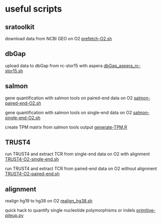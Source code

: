 # useful scripts 

## sratoolkit

download data from NCBI GEO on O2 [prefetch-O2.sh](scripts/prefetch-O2.sh)

## dbGap

upload data to dbGap from rc-stor15 with aspera [dbGap_aspera_rc-stor15.sh](scripts/dbGap_aspera_rc-stor15.sh)

## salmon 

gene quantification with salmon tools on paired-end data on O2 [salmon-paired-end-O2.sh](scripts/salmon-paired-end-O2.sh)

gene quantification with salmon tools on single-end data on O2 [salmon-single-end-O2.sh](scripts/salmon-single-end-O2.sh)

create TPM matrix from salmon tools output [generate-TPM.R](scripts/generate-TPM.R)

## TRUST4

run TRUST4 and extract TCR from single-end data on O2 with alignment [TRUST4-O2-single-end.sh](scripts/TRUST4-O2-single-end.sh)

run TRUST4 and extract TCR from paired-end data on O2 without alignment [TRUST4-O2-paired-end.sh](scripts/TRUST4-O2.sh)

## alignment

realign hg19 to hg38 on O2 [realign_hg38.sh](scripts/realign_hg38.sh)

quick hack to quantify single nucleotide polymorphisms or indels [primitive-pileup.py](scripts/primitive-pileup.py)
